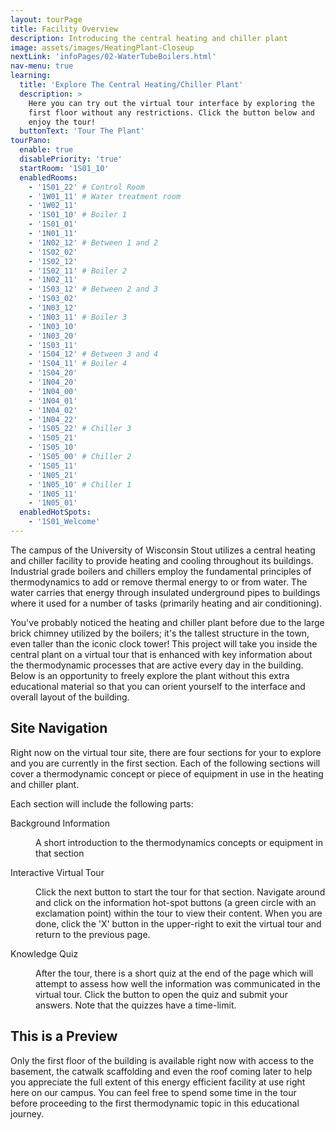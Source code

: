 ```yaml
---
layout: tourPage
title: Facility Overview
description: Introducing the central heating and chiller plant
image: assets/images/HeatingPlant-Closeup
nextLink: 'infoPages/02-WaterTubeBoilers.html'
nav-menu: true
learning:
  title: 'Explore The Central Heating/Chiller Plant'
  description: >
    Here you can try out the virtual tour interface by exploring the
    first floor without any restrictions. Click the button below and
    enjoy the tour!
  buttonText: 'Tour The Plant'
tourPano:
  enable: true
  disablePriority: 'true'
  startRoom: '1S01_10'
  enabledRooms:
    - '1S01_22' # Control Room
    - '1W01_11' # Water treatment room
    - '1W02_11'
    - '1S01_10' # Boiler 1
    - '1S01_01'
    - '1N01_11'
    - '1N02_12' # Between 1 and 2
    - '1S02_02'
    - '1S02_12'
    - '1S02_11' # Boiler 2
    - '1N02_11'
    - '1S03_12' # Between 2 and 3
    - '1S03_02'
    - '1N03_12'
    - '1N03_11' # Boiler 3
    - '1N03_10'
    - '1N03_20'
    - '1S03_11'
    - '1S04_12' # Between 3 and 4
    - '1S04_11' # Boiler 4
    - '1S04_20'
    - '1N04_20'
    - '1N04_00'
    - '1N04_01'
    - '1N04_02'
    - '1N04_22'
    - '1S05_22' # Chiller 3
    - '1S05_21'
    - '1S05_10'
    - '1S05_00' # Chiller 2
    - '1S05_11'
    - '1N05_21'
    - '1N05_10' # Chiller 1
    - '1N05_11'
    - '1N05_01'
  enabledHotSpots:
    - '1S01_Welcome'
---
```

The campus of the University of Wisconsin Stout utilizes a central heating and chiller
facility to provide heating and cooling throughout its buildings. Industrial grade
boilers and chillers employ the fundamental principles of thermodynamics to add or
remove thermal energy to or from water. The water carries that energy through insulated
underground pipes to buildings where it used for a number of tasks (primarily heating and
air conditioning).

You've probably noticed the heating and chiller plant before due to the large brick
chimney utilized by the boilers; it's the tallest structure in the town, even taller
than the iconic clock tower! This project will take you inside the central plant on a
virtual tour that is enhanced with key information about the thermodynamic processes
that are active every day in the building. Below is an opportunity to freely explore the
plant without this extra educational material so that you can orient yourself to the
interface and overall layout of the building.

## Site Navigation
Right now on the virtual tour site, there are four sections for your to explore and you
are currently in the first section. Each of the following sections will cover a
thermodynamic concept or piece of equipment in use in the heating and chiller plant.

Each section will include the following parts:
<dl>
  <dt>Background Information</dt>
  <dd><p>A short introduction to the thermodynamics concepts or equipment in that section</p></dd>

  <dt>Interactive Virtual Tour</dt>
  <dd><p>Click the next button to start the tour for that section. Navigate around and click on
  the information hot-spot buttons (a green circle with an exclamation point) within the tour to
  view their content. When you are done, click the 'X' button in the upper-right to exit the
  virtual tour and return to the previous page.</p></dd>

  <dt>Knowledge Quiz</dt>
  <dd><p>After the tour, there is a short quiz at the end of the page which will attempt to
  assess how well the information was communicated in the virtual tour. Click the button to
  open the quiz and submit your answers. Note that the quizzes have a time-limit.</p></dd>
</dl>

## This is a Preview
Only the first floor of the building is available right now with access to the basement,
the catwalk scaffolding and even the roof coming later to help you appreciate the full
extent of this energy efficient facility at use right here on our campus. You can feel
free to spend some time in the tour before proceeding to the first thermodynamic topic
in this educational journey.
